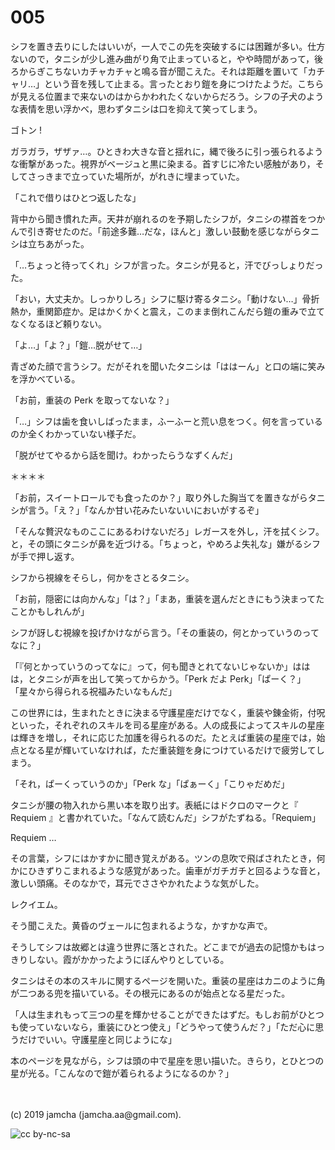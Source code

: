 

# 005

シフを置き去りにしたはいいが，一人でこの先を突破するには困難が多い。仕方ないので，タニシが少し進み曲がり角で止まっていると，やや時間があって，後ろからぎこちないカチャカチャと鳴る音が聞こえた。それは距離を置いて「カチャリ…」という音を残して止まる。言ったとおり鎧を身につけたようだ。こちらが見える位置まで来ないのはからかわれたくないからだろう。シフの子犬のような表情を思い浮かべ，思わずタニシは口を抑えて笑ってしまう。

ゴトン !

ガラガラ，ザザァ…。ひときわ大きな音と揺れに，縄で後ろに引っ張られるような衝撃があった。視界がベージュと黒に染まる。首すじに冷たい感触があり，そしてさっきまで立っていた場所が，がれきに埋まっていた。

「これで借りはひとつ返したな」

背中から聞き慣れた声。天井が崩れるのを予期したシフが，タニシの襟首をつかんで引き寄せたのだ。「前途多難…だな，ほんと」激しい鼓動を感じながらタニシは立ちあがった。

「…ちょっと待ってくれ」シフが言った。タニシが見ると，汗でびっしょりだった。

「おい，大丈夫か。しっかりしろ」シフに駆け寄るタニシ。「動けない…」骨折熱か，重関節症か。足はかくかくと震え，このまま倒れこんだら鎧の重みで立てなくなるほど頼りない。

「よ…」「よ？」「鎧…脱がせて…」

青ざめた顔で言うシフ。だがそれを聞いたタニシは「ははーん」と口の端に笑みを浮かべている。

「お前，重装の Perk を取ってないな？」

「…」シフは歯を食いしばったまま，ふーふーと荒い息をつく。何を言っているのか全くわかっていない様子だ。

「脱がせてやるから話を聞け。わかったらうなずくんだ」

＊＊＊＊

「お前，スイートロールでも食ったのか？」取り外した胸当てを置きながらタニシが言う。「え？」「なんか甘い花みたいないいにおいがするぞ」

「そんな贅沢なものここにあるわけないだろ」レガースを外し，汗を拭くシフ。と，その頭にタニシが鼻を近づける。「ちょっと，やめろよ失礼な」嫌がるシフが手で押し返す。

シフから視線をそらし，何かをさとるタニシ。

「お前，隠密には向かんな」「は？」「まあ，重装を選んだときにもう決まってたことかもしれんが」

シフが訝しむ視線を投げかけながら言う。「その重装の，何とかっていうのってなに？」

「『何とかっていうのってなに』って，何も聞きとれてないじゃないか」ははは，とタニシが声を出して笑ってからかう。「Perk だよ Perk」「ぱーく？」「星々から得られる祝福みたいなもんだ」

この世界には，生まれたときに決まる守護星座だけでなく，重装や錬金術，付呪といった，それぞれのスキルを司る星座がある。人の成長によってスキルの星座は輝きを増し，それに応じた加護を得られるのだ。たとえば重装の星座では，始点となる星が輝いていなければ，ただ重装鎧を身につけているだけで疲労してしまう。  

「それ，ぱーくっていうのか」「Perk な」「ぱぁーく」「こりゃだめだ」

タニシが腰の物入れから黒い本を取り出す。表紙にはドクロのマークと『 Requiem 』と書かれていた。「なんて読むんだ」シフがたずねる。「Requiem」

Requiem …

その言葉，シフにはかすかに聞き覚えがある。ツンの息吹で飛ばされたとき，何かにひきずりこまれるような感覚があった。歯車がガチガチと回るような音と，激しい頭痛。そのなかで，耳元でささやかれたような気がした。

レクイエム。

そう聞こえた。黄昏のヴェールに包まれるような，かすかな声で。

そうしてシフは故郷とは違う世界に落とされた。どこまでが過去の記憶かもはっきりしない。霞がかかったようにぼんやりとしている。

タニシはその本のスキルに関するページを開いた。重装の星座はカニのように角が二つある兜を描いている。その根元にあるのが始点となる星だった。

「人は生まれもって三つの星を輝かせることができたはずだ。もしお前がひとつも使っていないなら，重装にひとつ使え」「どうやって使うんだ？」「ただ心に思うだけでいい。守護星座と同じようにな」

本のページを見ながら，シフは頭の中で星座を思い描いた。きらり，とひとつの星が光る。「こんなので鎧が着られるようになるのか？」

<br>
<br>
(c) 2019 jamcha (jamcha.aa@gmail.com).

![cc by-nc-sa](https://i.creativecommons.org/l/by-nc-sa/4.0/88x31.png)

